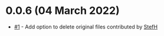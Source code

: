 # 0.0.6 (04 March 2022)
- [#1](https://github.com/StefH/CoverageConverter/pull/1) - Add option to delete original files contributed by [StefH](https://github.com/StefH)

